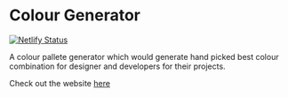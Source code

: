 # Colour Generator

[![Netlify Status](https://api.netlify.com/api/v1/badges/9e64f47a-a338-4206-9532-60f008a058ec/deploy-status)](https://app.netlify.com/sites/colorify-rahul/deploys)

A colour pallete generator which would generate hand picked best colour combination for designer and developers for their projects.

Check out the website [here](https://colorify-rahul.netlify.app/)

